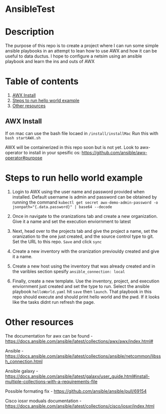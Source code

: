 # AnsibleTest


# Description
The purpose of this repo is to create a project where I can run some simple ansible playbooks in an attempt to lean 
how to use AWX and how it can be useful to data ductus. I hope to configure a netsim using an ansible playbook and learn the ins and outs of
AWX

# Table of contents
1) <a href="#AWX Install">AWX Install</a>
2) <a href="#Steps to run hello world example">Steps to run hello world example</a>
3) <a href="#Other resources">Other resources</a>



## <div id="AWX Install">AWX Install</div>

If on mac can use the bash file locaed in `/install/installMac` Run this with `bash startAWX.sh`

AWX will be containerized in this repo soon but is not yet. Look to awx-operator to install in your spesific os:
https://github.com/ansible/awx-operator#purpose 

  
# Steps to run hello world example
 1. Login to AWX using the user name and password provided when installed. Default username is admin and password can be obtained by running the command 
 `kubectl get secret awx-demo-admin-password -o jsonpath="{.data.password}" | base64 --decode`
 
 2. Once in navigate to the oranizations tab and create a new organization. Give it a name and set the execution enviornment to latest

 3. Next, head over to the projects tab and give the project a name, set the oranization to the one just created, and the source control type to git. Set the URL to this repo. `Save` and click `sync`

 4. Create a new inventory with the oranization previouldy created and give it a name.
 
 5. Create a new host using the inventory that was already created and in the varibles section spesify `ansible_connection: local`

 6. Finally, create a new template. Use the inventory, project, and execution enviornment just created and set the type to run. Select the ansible playbook `helloWorld.yaml` hit `save` then `launch`. That playbook in this repo should execute and should print hello world and the pwd. If it looks like the tasks didnt run refresh the page. 

# Other resources  

The documentation for awx can be found - https://docs.ansible.com/ansible/latest/collections/awx/awx/index.html#

Ansible - https://docs.ansible.com/ansible/latest/collections/ansible/netcommon/libssh_connection.html
  
Ansible galaxy -  https://docs.ansible.com/ansible/latest/galaxy/user_guide.html#install-multiple-collections-with-a-requirements-file

Possible formating fix - https://github.com/ansible/ansible/pull/69154

Cisco iosxr moduals documentation - https://docs.ansible.com/ansible/latest/collections/cisco/iosxr/index.html

